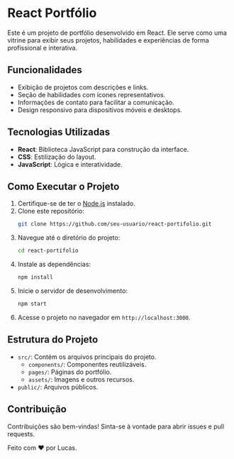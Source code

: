 # React Portfólio

Este é um projeto de portfólio desenvolvido em React. Ele serve como uma vitrine para exibir seus projetos, habilidades e experiências de forma profissional e interativa.

## Funcionalidades

- Exibição de projetos com descrições e links.
- Seção de habilidades com ícones representativos.
- Informações de contato para facilitar a comunicação.
- Design responsivo para dispositivos móveis e desktops.

## Tecnologias Utilizadas

- **React**: Biblioteca JavaScript para construção da interface.
- **CSS**: Estilização do layout.
- **JavaScript**: Lógica e interatividade.

## Como Executar o Projeto

1. Certifique-se de ter o [Node.js](https://nodejs.org/) instalado.
2. Clone este repositório:
   ```bash
   git clone https://github.com/seu-usuario/react-portifolio.git
   ```
3. Navegue até o diretório do projeto:
   ```bash
   cd react-portifolio
   ```
4. Instale as dependências:
   ```bash
   npm install
   ```
5. Inicie o servidor de desenvolvimento:
   ```bash
   npm start
   ```
6. Acesse o projeto no navegador em `http://localhost:3000`.

## Estrutura do Projeto

- `src/`: Contém os arquivos principais do projeto.
  - `components/`: Componentes reutilizáveis.
  - `pages/`: Páginas do portfólio.
  - `assets/`: Imagens e outros recursos.
- `public/`: Arquivos públicos.

## Contribuição

Contribuições são bem-vindas! Sinta-se à vontade para abrir issues e pull requests.

Feito com ❤️ por Lucas.